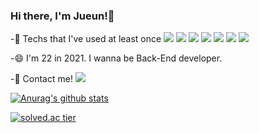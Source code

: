 ### Hi there, I'm Jueun!👋

-🌱 Techs that I've used at least once <img src="https://img.shields.io/badge/C-A8B9CC?style=flat-square&logo=C&logoColor=white"/></a>
<img src="https://img.shields.io/badge/C++-00599C?style=flat-square&logo=C%2B%2B&logoColor=white"/></a> <img src="https://img.shields.io/badge/Kotlin-0095D5?style=flat-square&logo=Kotlin&logoColor=white"/></a> <img src="https://img.shields.io/badge/Python-3776AB?style=flat-square&logo=Python&logoColor=white"/></a> <img src="https://img.shields.io/badge/Java-007396?style=flat-square&logo=Java&logoColor=white"/></a> <img src="https://img.shields.io/badge/SpringBoot-6DB33F?style=flat-square&logo=Spring&logoColor=white"/></a> <img src="https://img.shields.io/badge/MySQL-4479A1?style=flat-square&logo=MySQL&logoColor=white"/></a>

-😄 I'm 22 in 2021. I wanna be Back-End developer.

-📱 Contact me! <img src="http://img.shields.io/badge/-Instagram-E4405F?style=flat&logo=Instagram&link=https://instagram.com/jeje_0812/" /></a>

[![Anurag's github stats](https://github-readme-stats.vercel.app/api?username=dlwndms0812)](https://github.com/dlwndms0812/github-readme-stats)

<!--![hyp3rflow's solved.ac stats](https://github-readme-solvedac.hyp3rflow.vercel.app/api/?handle=dlwndms0812)-->

[![solved.ac tier](http://mazassumnida.wtf/api/generate_badge?boj=dlwndms0812)](https://solved.ac/dlwndms0812)
